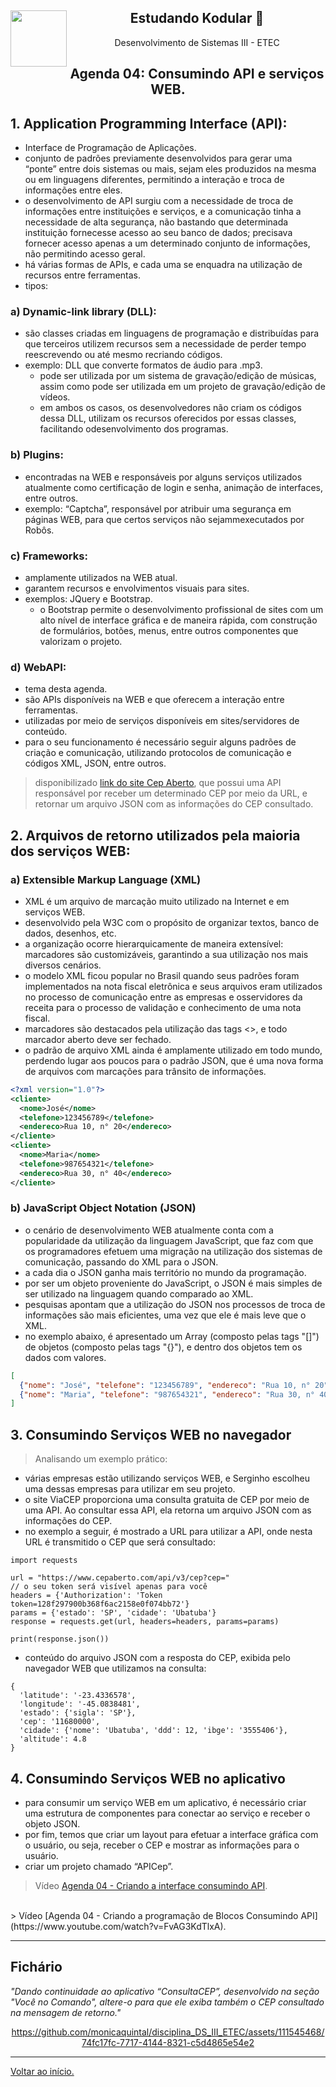 <div align="center">
<a href="https://github.com/monicaquintal" target="_blank"><img align="left" height="90" src="https://www.svgrepo.com/show/477093/mobile-phone-signal.svg" /></a> 
<h2>Estudando Kodular 🤳</h2>
<p>Desenvolvimento de Sistemas III - ETEC</p>
</div>

<div id="agenda04" align="center">
<h2>Agenda 04: Consumindo API e serviços WEB.</h2>
</div>

## 1. Application Programming Interface (API):

- Interface de Programação de Aplicações.
- conjunto de padrões previamente desenvolvidos para gerar uma “ponte” entre dois sistemas ou mais, sejam eles produzidos na mesma ou em linguagens diferentes, permitindo a interação e troca de informações entre eles.
- o desenvolvimento de API surgiu com a necessidade de troca de informações entre instituições e serviços, e a comunicação tinha a necessidade de alta segurança, não bastando que determinada instituição fornecesse acesso ao seu banco de dados; precisava fornecer acesso apenas a um determinado conjunto de informações, não permitindo acesso geral.
- há várias formas de APIs, e cada uma se enquadra na utilização de recursos entre ferramentas.
- tipos:

### a) Dynamic-link library (DLL): 

- são classes criadas em linguagens de programação e distribuídas para que terceiros utilizem recursos sem a necessidade de perder tempo reescrevendo ou até mesmo recriando códigos. 
- exemplo: DLL que converte formatos de áudio para .mp3. 
  - pode ser utilizada por um sistema de gravação/edição de músicas, assim como pode ser utilizada em um projeto de gravação/edição de vídeos. 
  - em ambos os casos, os desenvolvedores não criam os códigos dessa DLL, utilizam os recursos oferecidos por essas classes, facilitando odesenvolvimento dos programas.

### b) Plugins: 

- encontradas na WEB e responsáveis por alguns serviços utilizados atualmente como certificação de login e senha, animação de interfaces, entre outros.
- exemplo: “Captcha”, responsável por atribuir uma segurança em
páginas WEB, para que certos serviços não sejammexecutados por Robôs.

### c) Frameworks: 

- amplamente utilizados na WEB atual.
- garantem recursos e envolvimentos visuais para sites.
- exemplos: JQuery e Bootstrap. 
  - o Bootstrap permite o desenvolvimento profissional de sites com um alto nível de interface gráfica e de maneira rápida, com construção de formulários, botões, menus, entre outros componentes que valorizam o projeto.

### d) WebAPI:

- tema desta agenda.
- são APIs disponíveis na WEB e que oferecem a interação entre ferramentas.
- utilizadas por meio de serviços disponíveis em sites/servidores de conteúdo.
- para o seu funcionamento é necessário seguir alguns padrões de criação e comunicação, utilizando protocolos de comunicação e códigos XML, JSON, entre outros.

> disponibilizado [link do site Cep Aberto](https://www.cepaberto.com/), que possui uma API responsável por receber um determinado CEP por meio da URL, e retornar um arquivo JSON com as informações do CEP consultado.

## 2. Arquivos de retorno utilizados pela maioria dos serviços WEB:

### a) Extensible Markup Language (XML)

- XML é um arquivo de marcação muito utilizado na Internet e em serviços WEB.
- desenvolvido pela W3C com o propósito de organizar textos, banco de dados, desenhos, etc.
- a organização ocorre hierarquicamente de maneira extensível: marcadores são customizáveis, garantindo a sua utilização nos mais diversos cenários.
- o modelo XML ficou popular no Brasil quando seus padrões foram implementados na nota fiscal eletrônica e seus arquivos eram utilizados no processo de comunicação entre as empresas e osservidores da receita para o processo de validação e conhecimento de uma nota fiscal.
- marcadores são destacados pela utilização das tags &lt;&gt;, e todo marcador aberto deve ser fechado.
- o padrão de arquivo XML ainda é amplamente utilizado em todo mundo, perdendo lugar aos poucos para o padrão JSON, que é uma nova forma de arquivos com marcações para trânsito de informações.

~~~xml
<?xml version="1.0"?>
<cliente>
  <nome>José</nome>
  <telefone>123456789</telefone>
  <endereco>Rua 10, n° 20</endereco>
</cliente>
<cliente>
  <nome>Maria</nome>
  <telefone>987654321</telefone>
  <endereco>Rua 30, n° 40</endereco>
</cliente>
~~~

### b) JavaScript Object Notation (JSON)

- o cenário de desenvolvimento WEB atualmente conta com a popularidade da utilização da linguagem JavaScript, que faz com que os programadores efetuem uma migração na utilização dos sistemas de comunicação, passando do XML para o JSON. 
- a cada dia o JSON ganha mais território no mundo da programação.
- por ser um objeto proveniente do JavaScript, o JSON é mais simples de ser utilizado na linguagem quando comparado ao XML. 
- pesquisas apontam que a utilização do JSON nos processos de troca de informações são mais eficientes, uma vez que ele é mais leve que o XML.
- no exemplo abaixo, é apresentado um Array (composto pelas tags "[]") de objetos (composto pelas tags "{}"), e dentro dos objetos tem os dados com valores.

~~~json
[
  {"nome": "José", "telefone": "123456789", "endereco": "Rua 10, n° 20"},
  {"nome": "Maria", "telefone": "987654321", "endereco": "Rua 30, n° 40"}
]
~~~

## 3. Consumindo Serviços WEB no navegador 

> Analisando um exemplo prático:

- várias empresas estão utilizando serviços WEB, e Serginho escolheu uma dessas empresas para utilizar em seu projeto. 
- o site ViaCEP proporciona uma consulta gratuita de CEP por meio de uma API. Ao consultar essa API, ela retorna um arquivo JSON com as informações do CEP.
- no exemplo a seguir, é mostrado a URL para utilizar a API, onde nesta
URL é transmitido o CEP que será consultado:

~~~
import requests

url = "https://www.cepaberto.com/api/v3/cep?cep="
// o seu token será visível apenas para você
headers = {'Authorization': 'Token token=128f297900b368f6ac2158e0f074bb72'}
params = {'estado': 'SP', 'cidade': 'Ubatuba'}
response = requests.get(url, headers=headers, params=params)

print(response.json())
~~~

- conteúdo do arquivo JSON com a resposta do CEP, exibida pelo navegador WEB que utilizamos na consulta:

~~~
{
  'latitude': '-23.4336578',
  'longitude': '-45.0838481',
  'estado': {'sigla': 'SP'},
  'cep': '11680000',
  'cidade': {'nome': 'Ubatuba', 'ddd': 12, 'ibge': '3555406'},
  'altitude': 4.8
}
~~~

## 4. Consumindo Serviços WEB no aplicativo

- para consumir um serviço WEB em um aplicativo, é necessário criar uma estrutura de componentes para conectar ao serviço e receber o objeto JSON. 
- por fim, temos que criar um layout para efetuar a interface gráfica com o usuário, ou seja, receber o CEP e mostrar as informações para o usuário.
- criar um projeto chamado “APICep”.

> Vídeo [Agenda 04 - Criando a interface consumindo API](https://www.youtube.com/watch?v=-3lgRiaPg9Q).
<br>
> Vídeo [Agenda 04 - Criando a programação de Blocos Consumindo API](https://www.youtube.com/watch?v=FvAG3KdTlxA).

--- 

## Fichário

<em>
"Dando continuidade ao aplicativo “ConsultaCEP”, desenvolvido na seção "Você no Comando", altere-o para que ele exiba também o CEP consultado na mensagem de retorno."
</em>

<div align="center">

https://github.com/monicaquintal/disciplina_DS_III_ETEC/assets/111545468/74fc17fc-7717-4144-8321-c5d4865e54e2

</div>

---

[Voltar ao início.](https://github.com/monicaquintal/disciplina_DS_III_ETEC)
